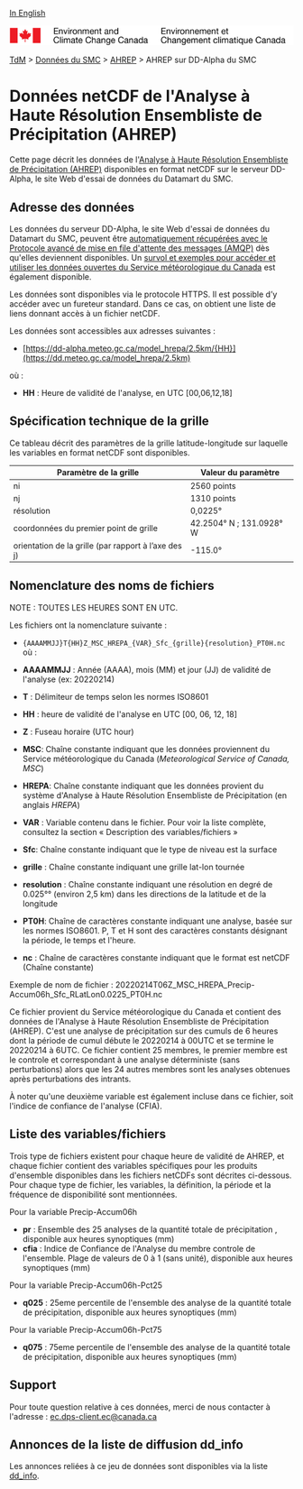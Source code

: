 [In English](readme_hrepa-datamart_en.md)

![ECCC logo](../../img_eccc-logo.png)

[TdM](../../readme_fr.md) > [Données du SMC](../readme_fr.md) > [AHREP](readme_hrepa_fr.md) > AHREP sur DD-Alpha du SMC

# Données netCDF de l'Analyse à Haute Résolution Ensembliste de Précipitation (AHREP)

Cette page décrit les données de l'[Analyse à Haute Résolution Ensembliste de Précipitation (AHREP)](readme_hrepa_fr.md) disponibles en format netCDF sur le serveur DD-Alpha, le site Web d'essai de données du Datamart du SMC.

## Adresse des données 

Les données du serveur DD-Alpha, le site Web d'essai de données du Datamart du SMC, peuvent être [automatiquement récupérées avec le Protocole avancé de mise en file d'attente des messages (AMQP)](../../msc-datamart/amqp_fr.md) dès qu'elles deviennent disponibles. Un [survol et exemples pour accéder et utiliser les données ouvertes du Service météorologique du Canada](../../usage/readme_fr.md) est également disponible.

Les données sont disponibles via le protocole HTTPS. Il est possible d’y accéder avec un fureteur standard. Dans ce cas, on obtient une liste de liens donnant accès à un fichier netCDF. 

Les données sont accessibles aux adresses suivantes :

* [https://dd-alpha.meteo.gc.ca/model_hrepa/2.5km/{HH}](https://dd.meteo.gc.ca/model_hrepa/2.5km)

où :
* __HH__ : Heure de validité de l'analyse, en UTC [00,06,12,18]

## Spécification technique de la grille

Ce tableau décrit des paramètres de la grille latitude-longitude sur laquelle les variables en format netCDF sont disponibles.

| Paramètre de la grille                                          | Valeur du paramètre      |
|-----------------------------------------------------------------|--------------------------|
| ni                                                              | 2560 points              |
| nj                                                              | 1310 points              |
| résolution                                                      | 0,0225°                  |
| coordonnées du premier point de grille                          | 42.2504° N ; 131.0928° W |
| orientation de la grille (par rapport à l’axe des j)            | -115.0°                  |

## Nomenclature des noms de fichiers 

NOTE : TOUTES LES HEURES SONT EN UTC.

Les fichiers ont la nomenclature suivante :
* `{AAAAMMJJ}T{HH}Z_MSC_HREPA_{VAR}_Sfc_{grille}{resolution}_PT0H.nc`
où : 

* __AAAAMMJJ__ : Année (AAAA), mois (MM) et jour (JJ) de validité de l'analyse (ex: 20220214)
* __T__ : Délimiteur de temps selon les normes ISO8601
* __HH__ : heure de validité de l'analyse en UTC [00, 06, 12, 18]
* __Z__ : Fuseau horaire (UTC hour)
* __MSC__: Chaîne constante indiquant que les données proviennent du Service météorologique du Canada (*Meteorological Service of Canada, MSC*) 
* __HREPA__: Chaîne constante indiquant que les données provient du système d'Analyse à Haute Résolution Ensembliste de Précipitation (en anglais *HREPA*)
* __VAR__ : Variable contenu dans le fichier. Pour voir la liste complète, consultez la section « Description des variables/fichiers »
* __Sfc__: Chaîne constante indiquant que le type de niveau est la surface
* __grille__ : Chaîne constante indiquant une grille lat-lon tournée
* __resolution__ : Chaîne constante indiquant une résolution en degré de 0.025°° (environ 2,5 km) dans les directions de la latitude et de la longitude
* __PT0H__: Chaîne de caractères constante indiquant une analyse, basée sur les normes ISO8601. P, T et H sont des caractères constants désignant la période, le temps et l'heure.
* __nc__ : Chaîne de caractères constante indiquant que le format est netCDF (Chaîne constante)

Exemple de nom de fichier :
20220214T06Z_MSC_HREPA_Precip-Accum06h_Sfc_RLatLon0.0225_PT0H.nc

Ce fichier provient du Service météorologique du Canada et contient des données de l'Analyse à Haute Résolution Ensembliste de Précipitation (AHREP). C'est une analyse de précipitation sur des cumuls de 6 heures dont la période de cumul débute le 20220214 à 00UTC et se termine le 20220214 à 6UTC. Ce fichier contient 25 membres, le premier membre est le controle et correspondant à une analyse déterministe (sans perturbations) alors que les 24 autres membres sont les analyses obtenues après perturbations des intrants.

À noter qu'une deuxième variable est également incluse dans ce fichier, soit l'indice de confiance de l'analyse (CFIA).

## Liste des variables/fichiers

Trois type de fichiers existent pour chaque heure de validité de AHREP, et chaque fichier contient des variables spécifiques pour les produits d'ensemble disponibles dans les fichiers netCDFs sont décrites ci-dessous. Pour chaque type de fichier, les variables, la définition, la période et la fréquence de disponibilité sont mentionnées.

Pour la variable Precip-Accum06h
* __pr__ : Ensemble des 25 analyses de la quantité totale de précipitation , disponible aux heures synoptiques (mm)
* __cfia__ : Indice de Confiance de l'Analyse du membre controle de l'ensemble. Plage de valeurs de 0 à 1 (sans unité), disponible aux heures synoptiques (mm)

Pour la variable Precip-Accum06h-Pct25
* __q025__ : 25eme percentile de l'ensemble des analyse de la quantité totale de précipitation, disponible aux heures synoptiques (mm)

Pour la variable Precip-Accum06h-Pct75
* __q075__ : 75eme percentile de l'ensemble des analyse de la quantité totale de précipitation, disponible aux heures synoptiques (mm)


## Support

Pour toute question relative à ces données, merci de nous contacter à l'adresse : [ec.dps-client.ec@canada.ca](mailto:ec.dps-client.ec@canada.ca)

## Annonces de la liste de diffusion dd_info 

Les annonces reliées à ce jeu de données sont disponibles via la liste [dd_info](https://lists.ec.gc.ca/cgi-bin/mailman/listinfo/dd_info).




























